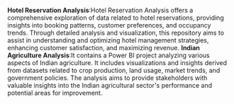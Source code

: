 **Hotel Reservation Analysis**:Hotel Reservation Analysis offers a comprehensive exploration of data related to hotel reservations, providing insights into booking patterns, customer preferences, and occupancy trends. Through detailed analysis and visualization, this repository aims to assist in understanding and optimizing hotel management strategies, enhancing customer satisfaction, and maximizing revenue.
**Indian Agriculture Analysis**:It contains a Power BI project analyzing various aspects of Indian agriculture. It includes visualizations and insights derived from datasets related to crop production, land usage, market trends, and government policies. The analysis aims to provide stakeholders with valuable insights into the Indian agricultural sector's performance and potential areas for improvement.
